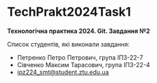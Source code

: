 # TechPrakt2024Task1
**Технологічна практика 2024. Git. Завдання №2**

Список студентів, які виконали завдання:
* Петренко Петро Петрович, група ІПЗ-22-7
* Сівченко Максим Тарасович, група ІПЗ-22-4
* ipz224_smt@student.ztu.edu.ua